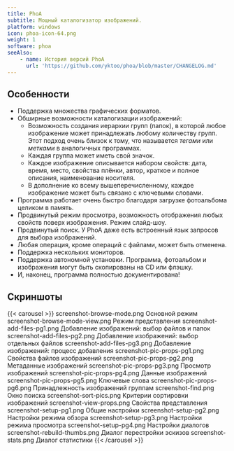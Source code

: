 ```yaml
---
title: PhoA
subtitle: Мощный каталогизатор изображений.
platform: windows
icon: phoa-icon-64.png
weight: 1
software: phoa
seeAlso:
    - name: История версий PhoA
      url: 'https://github.com/yktoo/phoa/blob/master/CHANGELOG.md'
---
```


## Особенности

* Поддержка множества графических форматов.
* Обширные возможности каталогизации изображений:
    * Возможность создания иерархии групп (папок), в которой любое изображение может принадлежать любому количеству групп. Этот подход очень близок к тому, что называется *тегами* или *метками* в аналогичных программах.
    * Каждая группа может иметь свой значок.
    * Каждое изображение описывается набором свойств: дата, время, место, свойства плёнки, автор, краткое и полное описания, наименование носителя.
    * В дополнение ко всему вышеперечисленному, каждое изображение может быть связано с ключевыми словами.
* Программа работает очень быстро благодаря загрузке фотоальбома целиком в память.
* Продвинутый режим просмотра, возможность отображения любых свойств поверх изображения. Режим слайд-шоу.
* Продвинутый поиск. У PhoA даже есть встроенный язык запросов для выбора изображений.
* Любая операция, кроме операций с файлами, может быть отменена.
* Поддержка нескольких мониторов.
* Поддержка автономной установки. Программа, фотоальбом и изображения могут быть скопированы на CD или флэшку.
* И, наконец, программа полностью документирована!

## Скриншоты

{{< carousel >}}
    screenshot-browse-mode.png      Основной режим
    screenshot-browse-mode-view.png Режим представления
    screenshot-add-files-pg1.png    Добавление изображений: выбор файлов и папок
    screenshot-add-files-pg2.png    Добавление изображений: выбор отдельных файлов
    screenshot-add-files-pg3.png    Добавление изображений: процесс добавления
    screenshot-pic-props-pg1.png    Свойства файлов изображений
    screenshot-pic-props-pg2.png    Метаданные изображений
    screenshot-pic-props-pg3.png    Просмотр изображений
    screenshot-pic-props-pg4.png    Данные изображений
    screenshot-pic-props-pg5.png    Ключевые слова
    screenshot-pic-props-pg6.png    Принадлежность изображений группам
    screenshot-find.png             Окно поиска
    screenshot-sort-pics.png        Критерии сортировки изображений
    screenshot-view-props.png       Свойства представления
    screenshot-setup-pg1.png        Общие настройки
    screenshot-setup-pg2.png        Настройки режима обзора
    screenshot-setup-pg3.png        Настройки режима просмотра
    screenshot-setup-pg4.png        Настройки диалогов
    screenshot-rebuild-thumbs.png   Диалог перестройки эскизов
    screenshot-stats.png            Диалог статистики
{{< /carousel >}}